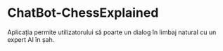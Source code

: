 # ChatBot-ChessExplained
Aplicația permite utilizatorului să poarte un dialog în limbaj natural cu un expert AI în șah.
